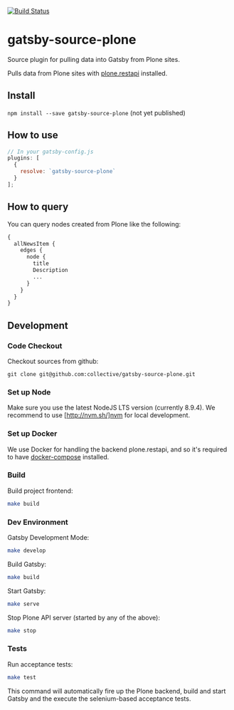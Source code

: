 [![Build Status](https://travis-ci.org/collective/gatsby-source-plone.svg?branch=add_source_dependency)](https://travis-ci.org/collective/gatsby-source-plone)

# gatsby-source-plone

Source plugin for pulling data into Gatsby from Plone sites.

Pulls data from Plone sites with
[plone.restapi](https://github.com/plone/plone.restapi) installed.

## Install

`npm install --save gatsby-source-plone` (not yet published)

## How to use

```javascript
// In your gatsby-config.js
plugins: [
  {
    resolve: `gatsby-source-plone`
  }
];
```

## How to query

You can query nodes created from Plone like the following:

```graphql
{
  allNewsItem {
    edges {
      node {
        title
        Description
        ...
      }
    }
  }
}
```

## Development

### Code Checkout

Checkout sources from github:

```bash:
git clone git@github.com:collective/gatsby-source-plone.git
```

### Set up Node

Make sure you use the latest NodeJS LTS version (currently 8.9.4). We recommend to use [http://nvm.sh/]nvm for local development.

### Set up Docker

We use Docker for handling the backend plone.restapi, and so it's required to have [docker-compose](https://docs.docker.com/compose/install/) installed.

### Build

Build project frontend:

```bash
make build
```

### Dev Environment

Gatsby Development Mode:

```bash
make develop
```

Build Gatsby:

```bash
make build
```

Start Gatsby:

```bash
make serve
```

Stop Plone API server (started by any of the above):

```bash
make stop
```

### Tests

Run acceptance tests:

```bash
make test
```

This command will automatically fire up the Plone backend, build and start Gatsby and the execute the selenium-based acceptance tests.
